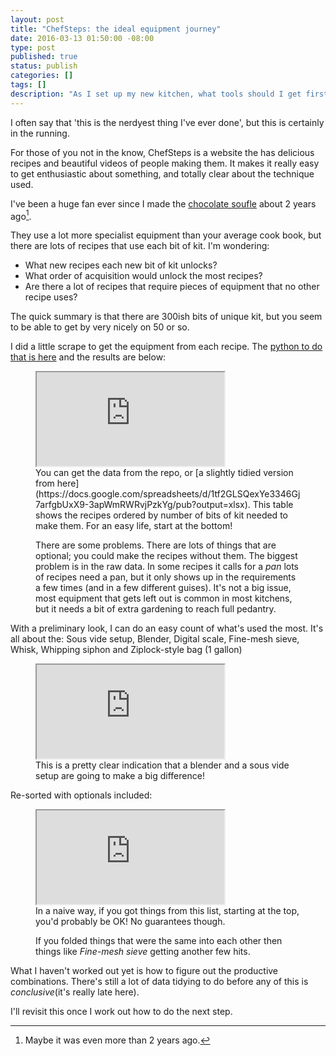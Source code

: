 ```yaml
---
layout: post
title: "ChefSteps: the ideal equipment journey"
date: 2016-03-13 01:50:00 -08:00
type: post
published: true
status: publish
categories: []
tags: []
description: "As I set up my new kitchen, what tools should I get first to let me make the most food? Here's one way to find out I suppose!"
---
```


I often say that 'this is the nerdyest thing I've ever done', but this is certainly in the running.

For those of you not in the know, ChefSteps is a website the has delicious recipes and beautiful videos of people making them. It makes it really easy to get enthusiastic about something, and totally clear about the technique used.

I've been a huge fan ever since I made the [chocolate soufle](https://www.chefsteps.com/activities/molten-chocolate-souffle) about 2 years ago[^1].

They use a lot more specialist equipment than your average cook book, but there are lots of recipes that use each bit of kit. I'm wondering: 

* What new recipes each new bit of kit unlocks?
* What order of acquisition would unlock the most recipes?
* Are there a lot of recipes that require pieces of equipment that no other recipe uses?

The quick summary is that there are 300ish bits of unique kit, but you seem to be able to get by very nicely on 50 or so.

I did a little scrape to get the equipment from each recipe. The [python to do that is here](https://github.com/notionparallax/ChefstepsEquipment) and the results are below:
<figure>
<iframe src="https://docs.google.com/spreadsheets/d/1tf2GLSQexYe3346Gj7arfgbUxX9-3apWmRWRvjPzkYg/pubhtml?gid=1735103416&amp;single=true&amp;widget=true&amp;headers=false"></iframe>
<figcaption>
You can get the data from the repo, or [a slightly tidied version from here](https://docs.google.com/spreadsheets/d/1tf2GLSQexYe3346Gj7arfgbUxX9-3apWmRWRvjPzkYg/pub?output=xlsx). This table shows the recipes ordered by number of bits of kit needed to make them. For an easy life, start at the bottom!

There are some problems. There are lots of things that are optional; you could make the recipes without them. The biggest problem is in the raw data. In some recipes it calls for a _pan_ lots of recipes need a pan, but it only shows up in the requirements a few times (and in a few different guises). It's not a big issue, most equipment that gets left out is common in most kitchens, but it needs a bit of extra gardening to reach full pedantry.
</figcaption>
</figure>

With a preliminary look, I can do an easy count of what's used the most. It's all about the: Sous vide setup, Blender, Digital scale, Fine-mesh sieve, Whisk, Whipping siphon and Ziplock-style bag (1 gallon)

<figure>
<iframe src="https://docs.google.com/spreadsheets/d/1tf2GLSQexYe3346Gj7arfgbUxX9-3apWmRWRvjPzkYg/pubchart?oid=1921581789&amp;format=interactive"></iframe>
<figcaption>
This is a pretty clear indication that a blender and a sous vide setup are going to make a big difference!
</figcaption>
</figure>

Re-sorted with optionals included:

<figure>
<iframe src="https://docs.google.com/spreadsheets/d/1tf2GLSQexYe3346Gj7arfgbUxX9-3apWmRWRvjPzkYg/pubhtml?gid=602899321&amp;single=true&amp;widget=true&amp;headers=false"></iframe>
<figcaption>
In a naive way, if you got things from this list, starting at the top, you'd probably be OK! No guarantees though.

If you folded things that were the same into each other then things like _Fine-mesh sieve_ getting another few hits. 
</figcaption>
</figure>

What I haven't worked out yet is how to figure out the productive combinations. There's still a lot of data tidying to do before any of this is _conclusive_(it's really late here).

I'll revisit this once I work out how to do the next step.

[^1]: Maybe it was even more than 2 years ago.
